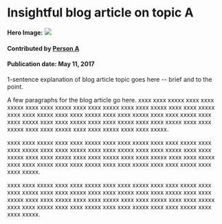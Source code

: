 # Insightful blog article on topic A

**Hero Image:**
  <img src='https://github.com/betterscientificsoftware/images/raw/master/use-case-meander.png' />
#### Contributed by [Person A](https://github.com/PersonA "Person A GitHub Profile")

#### Publication date: May 11, 2017

1-sentence explanation of blog article topic goes here -- brief and to the point.

A few paragraphs for the blog article go here.  xxxx xxxx xxxxx xxxx xxxx xxxxx xxxx xxxx xxxxx xxxx xxxx xxxxx xxxx xxxx xxxxx xxxx xxxx xxxxx xxxx xxxx xxxxx xxxx xxxx xxxxx xxxx xxxx xxxxx xxxx xxxx xxxxx xxxx xxxx xxxxx xxxx xxxx xxxxx xxxx xxxx xxxxx xxxx xxxx xxxxx xxxx xxxx xxxxx xxxx xxxx xxxxx xxxx xxxx xxxxx xxxx xxxx xxxxx.

xxxx xxxx xxxxx xxxx xxxx xxxxx xxxx xxxx xxxxx xxxx xxxx xxxxx xxxx xxxx xxxxx xxxx xxxx xxxxx xxxx xxxx xxxxx xxxx xxxx xxxxx xxxx xxxx xxxxx xxxx xxxx xxxxx xxxx xxxx xxxxx xxxx xxxx xxxxx xxxx xxxx xxxxx xxxx xxxx xxxxx xxxx xxxx xxxxx xxxx xxxx xxxxx xxxx xxxx xxxxx xxxx xxxx xxxxx.

xxxx xxxx xxxxx xxxx xxxx xxxxx xxxx xxxx xxxxx xxxx xxxx xxxxx xxxx xxxx xxxxx xxxx xxxx xxxxx xxxx xxxx xxxxx xxxx xxxx xxxxx xxxx xxxx xxxxx xxxx xxxx xxxxx xxxx xxxx xxxxx xxxx xxxx xxxxx xxxx xxxx xxxxx xxxx xxxx xxxxx xxxx xxxx xxxxx xxxx xxxx xxxxx xxxx xxxx xxxxx xxxx xxxx xxxxx.

<!---
Publish: No
Categories: reliability
Topics: testing
Tags: bssw-blog-article
Level: 2
Prerequisites: default
Aggregate: none
--->
